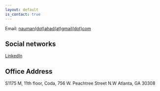 ```yaml
---
layout: default
is_contact: true
---
```

Email: [nauman(dot)ahad(at)gmail(dot)com](mailto:nauman.ahad@gmail.com)

## Social networks

[LinkedIn](https://www.linkedin.com/in/nahad3/)







## Office Address

S1175 M, 11th floor,
Coda, 756 W. Peachtree Street N.W
Atlanta, GA 30308


